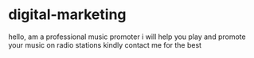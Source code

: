 # digital-marketing
hello, am a professional music promoter i will help you play and promote your music on radio stations
kindly contact me for the best
